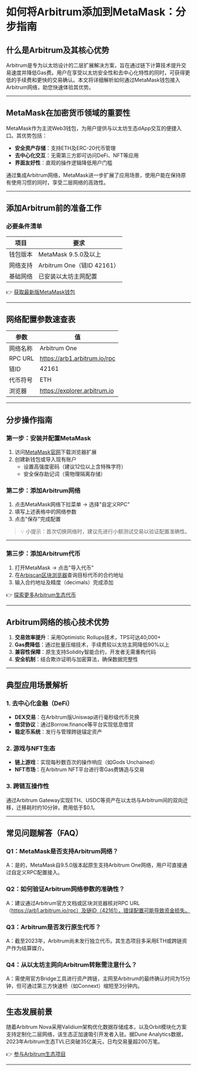 # 如何将Arbitrum添加到MetaMask：分步指南

## 什么是Arbitrum及其核心优势  
Arbitrum是专为以太坊设计的二层扩展解决方案，旨在通过链下计算技术提升交易速度并降低Gas费。用户在享受以太坊安全性和去中心化特性的同时，可获得更低的手续费和更快的交易确认。本文将详细解析如何通过MetaMask钱包接入Arbitrum网络，助您快速体验其优势。

---

## MetaMask在加密货币领域的重要性  
MetaMask作为主流Web3钱包，为用户提供与以太坊生态dApp交互的便捷入口。其优势包括：  
- **安全资产存储**：支持ETH及ERC-20代币管理  
- **去中心化交互**：无需第三方即可访问DeFi、NFT等应用  
- **界面友好性**：直观的操作逻辑降低用户门槛  

通过集成Arbitrum网络，MetaMask进一步扩展了应用场景，使用户能在保持原有使用习惯的同时，享受二层网络的高效性。

---

## 添加Arbitrum前的准备工作  
### 必要条件清单  
| 项目 | 要求 |  
|------|------|  
| 钱包版本 | MetaMask 9.5.0及以上 |  
| 网络支持 | Arbitrum One（链ID 42161） |  
| 基础网络 | 已安装以太坊主网配置 |  

👉 [获取最新版MetaMask钱包](https://bit.ly/okx_welcome)  

---

## 网络配置参数速查表  
| 参数 | 值 |  
|------|------|  
| 网络名称 | Arbitrum One |  
| RPC URL | https://arb1.arbitrum.io/rpc |  
| 链ID | 42161 |  
| 代币符号 | ETH |  
| 浏览器 | https://explorer.arbitrum.io |  

---

## 分步操作指南  

### 第一步：安装并配置MetaMask  
1. 访问[MetaMask官网](https://metamask.io)下载浏览器扩展  
2. 创建新钱包或导入现有账户  
   - 设置高强度密码（建议12位以上含特殊字符）  
   - 安全保存助记词（需物理隔离存储）  

### 第二步：添加Arbitrum网络  
1. 点击MetaMask网络下拉菜单 → 选择"自定义RPC"  
2. 填写上述表格中的网络参数  
3. 点击"保存"完成配置  

> 💡 小提示：首次切换网络时，建议先进行小额测试交易以验证配置准确性。

---

### 第三步：添加Arbitrum代币  
1. 打开MetaMask → 点击"导入代币"  
2. 在[Arbiscan区块浏览器](https://arbiscan.io/)查询目标代币的合约地址  
3. 输入合约地址及精度（decimals）完成添加  

👉 [探索更多Arbitrum生态代币](https://bit.ly/okx_welcome)  

---

## Arbitrum网络的核心技术优势  
1. **交易效率提升**：采用Optimistic Rollups技术，TPS可达40,000+  
2. **Gas费降低**：通过批量压缩技术，手续费较以太坊主网降低90%以上  
3. **兼容性保障**：原生支持Solidity智能合约，开发者无需重构代码  
4. **安全机制**：结合欺诈证明与加密算法，确保数据完整性  

---

## 典型应用场景解析  
### 1. 去中心化金融（DeFi）  
- **DEX交易**：在Arbitrum版Uniswap进行毫秒级代币兑换  
- **借贷协议**：通过Borrow.finance等平台实现低息借贷  
- **稳定币系统**：发行与管理跨链锚定资产  

### 2. 游戏与NFT生态  
- **链上游戏**：实现每秒数百次的操作响应（如Gods Unchained）  
- **NFT市场**：在Arbitrum NFT平台进行零Gas费铸造与交易  

### 3. 跨链互操作性  
通过Arbitrum Gateway实现ETH、USDC等资产在以太坊与Arbitrum间的双向迁移，迁移耗时约10分钟，费用低于$0.1。

---

## 常见问题解答（FAQ）  

### Q1：MetaMask是否支持Arbitrum网络？  
A：是的，MetaMask自9.5.0版本起原生支持Arbitrum One网络，用户可直接通过自定义RPC配置接入。

### Q2：如何验证Arbitrum网络参数的准确性？  
A：建议通过Arbitrum官方文档或区块浏览器核对RPC URL（https://arb1.arbitrum.io/rpc）及链ID（42161），错误配置可能导致资金损失。

### Q3：Arbitrum是否发行原生代币？  
A：截至2023年，Arbitrum尚未发行独立代币。其生态项目多采用ETH或跨链资产作为结算媒介。

### Q4：从以太坊主网向Arbitrum转账需注意什么？  
A：需使用官方Bridge工具进行资产跨链，主网至Arbitrum的最终确认时间为15分钟，但可通过第三方快速桥（如Connext）缩短至3分钟内。

---

## 生态发展前景  
随着Arbitrum Nova采用Validium架构优化数据存储成本，以及Orbit模块化方案支持定制化二层网络，该生态正加速吸引开发者入驻。据Dune Analytics数据，2023年Arbitrum生态TVL已突破35亿美元，日均交易量超200万笔。

👉 [参与Arbitrum生态项目](https://bit.ly/okx_welcome)  

---
